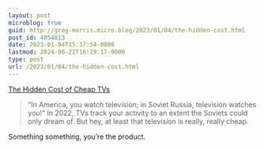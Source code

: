 ```yaml
---
layout: post
microblog: true
guid: http://greg-morris.micro.blog/2023/01/04/the-hidden-cost.html
post_id: 4054813
date: 2023-01-04T15:37:54-0000
lastmod: 2024-06-22T16:19:17-0000
type: post
url: /2023/01/04/the-hidden-cost.html
---
```

[The Hidden Cost of Cheap TVs](https://www.theatlantic.com/technology/archive/2023/01/smart-tvs-sony-lg-cheap/672614/)

> “In America, you watch television; in Soviet Russia, television watches you!” In 2022, TVs track your activity to an extent the Soviets could only dream of. But hey, at least that television is really, really cheap.

Something something, you’re the product. 

